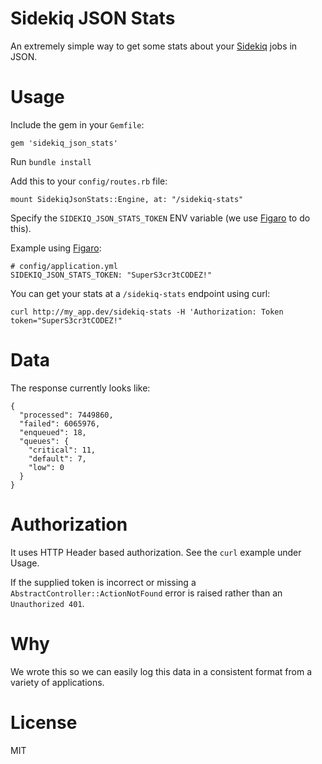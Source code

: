 # Sidekiq JSON Stats

An extremely simple way to get some stats about your [Sidekiq](http://sidekiq.org) jobs in JSON.

# Usage

Include the gem in your `Gemfile`:

    gem 'sidekiq_json_stats'
    
Run `bundle install`

Add this to your `config/routes.rb` file:

    mount SidekiqJsonStats::Engine, at: "/sidekiq-stats"

Specify the `SIDEKIQ_JSON_STATS_TOKEN` ENV variable (we use [Figaro](https://github.com/laserlemon/figaro) to do this).

Example using [Figaro](https://github.com/laserlemon/figaro):

    # config/application.yml
    SIDEKIQ_JSON_STATS_TOKEN: "SuperS3cr3tCODEZ!"


You can get your stats at a `/sidekiq-stats` endpoint using curl:

    curl http://my_app.dev/sidekiq-stats -H 'Authorization: Token token="SuperS3cr3tCODEZ!"
    
# Data

The response currently looks like:

    {
      "processed": 7449860,
      "failed": 6065976,
      "enqueued": 18,
      "queues": {
        "critical": 11,
        "default": 7,
        "low": 0
      }
    }
    
    
# Authorization

It uses HTTP Header based authorization. See the `curl` example under Usage.

If the supplied token is incorrect or missing a `AbstractController::ActionNotFound` error is raised rather than an `Unauthorized 401`.
    
# Why

We wrote this so we can easily log this data in a consistent format from a variety of applications.

# License

MIT